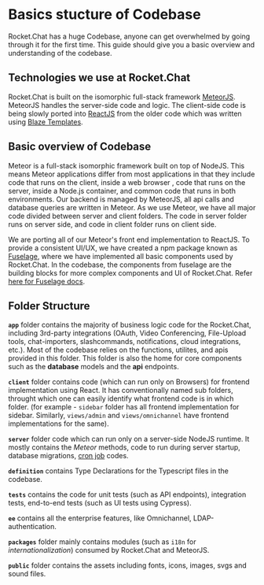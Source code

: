 # Basics stucture of Codebase

Rocket.Chat has a huge Codebase, anyone can get overwhelmed by going through it for the first time. This guide should give you a basic overview and understanding of the codebase.

## Technologies we use at Rocket.Chat

Rocket.Chat is built on the isomorphic full-stack framework [MeteorJS](https://www.meteor.com/). MeteorJS handles the server-side code and logic.
The client-side code is being slowly ported into [ReactJS](http://reactjs.org/) from the older code which was written using [Blaze Templates](https://guide.meteor.com/blaze.html).

## Basic overview of Codebase

<!-- Needs refactoring -->

Meteor is a full-stack isomorphic framework built on top of NodeJS. This means Meteor applications differ from most applications in that they include code that runs on the client, inside a web browser , code that runs on the server, inside a Node.js container, and common code that runs in both environments. Our backend is managed by MeteorJS, all api calls and database queries are written in Meteor. As we use Meteor, we have all major code divided between server and client folders. The code in server folder runs on server side, and code in client folder runs on client side.

We are porting all of our Meteor's front end implementation to ReactJS. To provide a consistent UI/UX, we have created a npm package known as [Fuselage](https://github.com/RocketChat/Rocket.Chat.Fuselage), where we have implemented all basic components used by Rocket.Chat. In the codebase, the components from fuselage are the building blocks for more complex components and UI of Rocket.Chat. Refer [here for Fuselage docs](https://rocketchat.github.io/Rocket.Chat.Fuselage/fuselage/master/?path=/story/box-intro--page).

<!-- End Refactoring -->

## Folder Structure

**`app`** folder contains the majority of business logic code for the Rocket.Chat, including 3rd-party integrations (OAuth, Video Conferencing, File-Upload tools, chat-importers, slashcommands, notifications, cloud integrations, etc.). Most of the codebase relies on the functions, utilites, and apis provided in this folder. This folder is also the home for core components such as the **database** models and the **api** endpoints.

**`client`** folder contains code (which can run only on Browsers) for frontend implementation using React. It has conventionally named sub folders, throught which one can easily identify what frontend code is in which folder. (for example - `sidebar` folder has all frontend implementation for sidebar. Similarly, `views/admin` and `views/omnichannel` have frontend implementations for the same).

**`server`** folder code which can run only on a server-side NodeJS runtime. It mostly contains the _Meteor_ methods, code to run during server startup, database migrations, [cron job](https://en.wikipedia.org/wiki/Cron) codes.

**`definition`** contains Type Declarations for the Typescript files in the codebase.

**`tests`** contains the code for unit tests (such as API endpoints), integration tests, end-to-end tests (such as UI tests using Cypress).

**`ee`** contains all the enterprise features, like Omnichannel, LDAP-authentication.

**`packages`** folder mainly contains modules (such as `i18n` for _internationalization_) consumed by Rocket.Chat and MeteorJS.

**`public`** folder contains the assets including fonts, icons, images, svgs and sound files.
